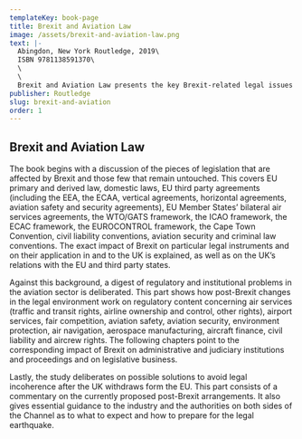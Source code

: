 ```yaml
---
templateKey: book-page
title: Brexit and Aviation Law
image: /assets/brexit-and-aviation-law.png
text: |-
  Abingdon, New York Routledge, 2019\
  ISBN 9781138591370\
  \
  \
  Brexit and Aviation Law presents the key Brexit-related legal issues for aviation business and administration. 
publisher: Routledge
slug: brexit-and-aviation
order: 1
---
```


## Brexit and Aviation Law

The book begins with a discussion of the pieces of legislation that are affected by Brexit and those few that remain untouched. This covers EU primary and derived law, domestic laws, EU third party agreements (including the EEA, the ECAA, vertical agreements, horizontal agreements, aviation safety and security agreements), EU Member States’ bilateral air services agreements, the WTO/GATS framework, the ICAO framework, the ECAC framework, the EUROCONTROL framework, the Cape Town Convention, civil liability conventions, aviation security and criminal law conventions. The exact impact of Brexit on particular legal instruments and on their application in and to the UK is explained, as well as on the UK’s relations with the EU and third party states.

Against this background, a digest of regulatory and institutional problems in the aviation sector is deliberated. This part shows how post-Brexit changes in the legal environment work on regulatory content concerning air services (traffic and transit rights, airline ownership and control, other rights), airport services, fair competition, aviation safety, aviation security, environment protection, air navigation, aerospace manufacturing, aircraft finance, civil liability and aircrew rights. The following chapters point to the corresponding impact of Brexit on administrative and judiciary institutions and proceedings and on legislative business.

Lastly, the study deliberates on possible solutions to avoid legal incoherence after the UK withdraws form the EU. This part consists of a commentary on the currently proposed post-Brexit arrangements. It also gives essential guidance to the industry and the authorities on both sides of the Channel as to what to expect and how to prepare for the legal earthquake.

